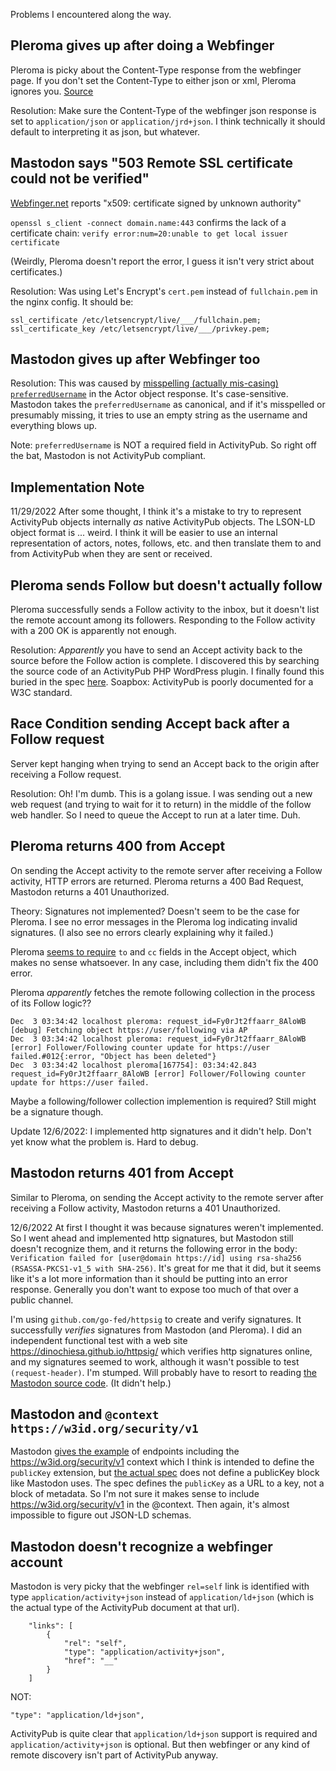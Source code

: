 Problems I encountered along the way.

## Pleroma gives up after doing a Webfinger

Pleroma is picky about the Content-Type response from the webfinger page. If you don't set the Content-Type to either json or xml, Pleroma ignores you. [Source](https://git.pleroma.social/pleroma/pleroma/-/blob/develop/lib/pleroma/web/web_finger.ex#L205)

Resolution: Make sure the Content-Type of the webfinger json response is set to `application/json` or `application/jrd+json`. I think technically it should default to interpreting it as json, but whatever.

## Mastodon says "503 Remote SSL certificate could not be verified"

[Webfinger.net](https://webfinger.net) reports "x509: certificate signed by unknown authority"

`openssl s_client -connect domain.name:443` confirms the lack of a certificate chain: `verify error:num=20:unable to get local issuer certificate`

(Weirdly, Pleroma doesn't report the error, I guess it isn't very strict about certificates.)

Resolution: Was using Let's Encrypt's `cert.pem` instead of `fullchain.pem` in the nginx config. It should be:

```
ssl_certificate /etc/letsencrypt/live/___/fullchain.pem;
ssl_certificate_key /etc/letsencrypt/live/___/privkey.pem;
```

## Mastodon gives up after Webfinger too

Resolution: This was caused by [misspelling (actually mis-casing) `preferredUsername`](https://github.com/tkrehbiel/activitylace/commit/8efbefeec5b58cc7e5750a40c6a98d9f62179f10) in the Actor object response. It's case-sensitive. Mastodon takes the `preferredUsername` as canonical, and if it's misspelled or presumably missing, it tries to use an empty string as the username and everything blows up.

Note: `preferredUsername` is NOT a required field in ActivityPub. So right off the bat, Mastodon is not ActivityPub compliant.

## Implementation Note

11/29/2022 After some thought, I think it's a mistake to try to represent ActivityPub objects internally _as_ native ActivityPub objects. The LSON-LD object format is ... weird. I think it will be easier to use an internal representation of actors, notes, follows, etc. and then translate them to and from ActivityPub when they are sent or received.

## Pleroma sends Follow but doesn't actually follow

Pleroma successfully sends a Follow activity to the inbox, but it doesn't list the remote account among its followers. Responding to the Follow activity with a 200 OK is apparently not enough.

Resolution: _Apparently_ you have to send an Accept activity back to the source before the Follow action is complete. I discovered this by searching the source code of an ActivityPub PHP WordPress plugin. I finally found this buried in the spec [here](https://www.w3.org/TR/activitypub/#accept-activity-inbox). Soapbox: ActivityPub is poorly documented for a W3C standard.

## Race Condition sending Accept back after a Follow request

Server kept hanging when trying to send an Accept back to the origin after receiving a Follow request.

Resolution: Oh! I'm dumb. This is a golang issue. I was sending out a new web request (and trying to wait for it to return) in the middle of the follow web handler. So I need to queue the Accept to run at a later time. Duh.

## Pleroma returns 400 from Accept

On sending the Accept activity to the remote server after receiving a Follow activity, HTTP errors are returned. Pleroma returns a 400 Bad Request, Mastodon returns a 401 Unauthorized.

Theory: Signatures not implemented? Doesn't seem to be the case for Pleroma. I see no error messages in the Pleroma log indicating invalid signatures. (I also see no errors clearly explaining why it failed.)

Pleroma [seems to require](https://git.pleroma.social/pleroma/pleroma/-/blob/develop/lib/pleroma/web/activity_pub/object_validators/accept_reject_validator.ex#L32) `to` and `cc` fields in the Accept object, which makes no sense whatsoever. In any case, including them didn't fix the 400 error.

Pleroma _apparently_ fetches the remote following collection in the process of its Follow logic??

```
Dec  3 03:34:42 localhost pleroma: request_id=Fy0rJt2ffaarr_8AloWB [debug] Fetching object https://user/following via AP
Dec  3 03:34:42 localhost pleroma: request_id=Fy0rJt2ffaarr_8AloWB [error] Follower/Following counter update for https://user failed.#012{:error, "Object has been deleted"}
Dec  3 03:34:42 localhost pleroma[167754]: 03:34:42.843 request_id=Fy0rJt2ffaarr_8AloWB [error] Follower/Following counter update for https://user failed.
```

Maybe a following/follower collection implemention is required? Still might be a signature though.

Update 12/6/2022: I implemented http signatures and it didn't help. Don't yet know what the problem is. Hard to debug.

## Mastodon returns 401 from Accept

Similar to Pleroma, on sending the Accept activity to the remote server after receiving a Follow activity, Mastodon returns a 401 Unauthorized.

12/6/2022 At first I thought it was because signatures weren't implemented. So I went ahead and implemented http signatures, but Mastodon still doesn't recognize them, and it returns the following error in the body: `Verification failed for [user@domain https://id] using rsa-sha256 (RSASSA-PKCS1-v1_5 with SHA-256)`. It's great for me that it did, but it seems like it's a lot more information than it should be putting into an error response. Generally you don't want to expose too much of that over a public channel.

I'm using `github.com/go-fed/httpsig` to create and verify signatures. It successfully _verifies_ signatures from Mastodon (and Pleroma). I did an independent functional test with a web site https://dinochiesa.github.io/httpsig/ which verifies http signatures online, and my signatures seemed to work, although it wasn't possible to test `(request-header)`. I'm stumped. Will probably have to resort to reading [the Mastodon source code](https://github.com/mastodon/mastodon/blob/main/app/controllers/concerns/signature_verification.rb#L78). (It didn't help.)

## Mastodon and `@context https://w3id.org/security/v1`

Mastodon [gives the example](https://blog.joinmastodon.org/2018/06/how-to-implement-a-basic-activitypub-server/) of endpoints including the https://w3id.org/security/v1 context which I think is intended to define the `publicKey` extension, but [the actual spec](https://w3c.github.io/vc-data-integrity/vocab/security/vocabulary.html) does not define a publicKey block like Mastodon uses. The spec defines the `publicKey` as a URL to a key, not a block of metadata. So I'm not sure it makes sense to include https://w3id.org/security/v1 in the @context. Then again, it's almost impossible to figure out JSON-LD schemas.

## Mastodon doesn't recognize a webfinger account

Mastodon is very picky that the webfinger `rel=self` link is identified with type `application/activity+json` instead of `application/ld+json` (which is the actual type of the ActivityPub document at that url).

```
	"links": [
		{
			"rel": "self",
			"type": "application/activity+json",
			"href": "__"
		}
    ]
```

NOT:

```
"type": "application/ld+json",
```

ActivityPub is quite clear that `application/ld+json` support is required and `application/activity+json` is optional. But then webfinger or any kind of remote discovery isn't part of ActivityPub anyway.
